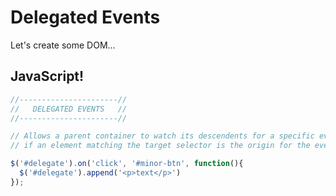 # Delegated Events

Let's create some DOM...

## JavaScript!

```javascript
//----------------------//
//   DELEGATED EVENTS   //
//----------------------//

// Allows a parent container to watch its descendents for a specific event
// if an element matching the target selector is the origin for the event, the callback fires

$('#delegate').on('click', '#minor-btn', function(){
  $('#delegate').append('<p>text</p>')
});
```




